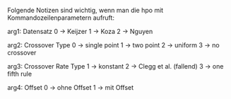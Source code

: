Folgende Notizen sind wichtig, wenn man die hpo mit Kommandozeilenparametern aufruft:

arg1: Datensatz
    0 -> Keijzer
    1 -> Koza
    2 -> Nguyen

arg2: Crossover Type
    0 -> single point
    1 -> two point
    2 -> uniform
    3 -> no crossover
    
arg3: Crossover Rate Type
    1 -> konstant
    2 -> Clegg et al. (fallend)
    3 -> one fifth rule

arg4: Offset
    0 -> ohne Offset
    1 -> mit Offset
